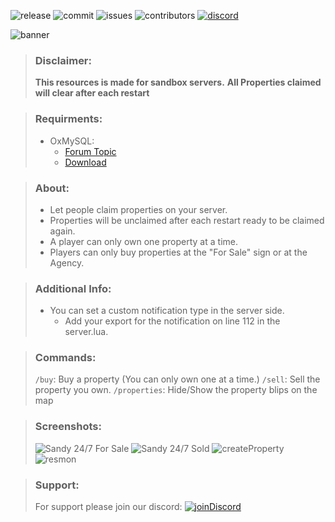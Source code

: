 ![release](https://img.shields.io/github/release/Prefech/Prefech_Properties.png)
![commit](https://img.shields.io/github/last-commit/Prefech/Prefech_Properties)
![issues](https://img.shields.io/github/issues/Prefech/Prefech_Properties.png)
![contributors](https://img.shields.io/github/contributors/Prefech/Prefech_Properties.png)
[![discord](https://discordapp.com/api/guilds/721339695199682611/widget.png)](https://discord.gg/prefech)

![banner](https://prefech.com/i/Prefech%20Properties.png)
> ### Disclaimer:
> **This resources is made for sandbox servers.**
> **All Properties claimed will clear after each restart**

> ### Requirments:
> - OxMySQL:
 >   - [Forum Topic](https://forum.cfx.re/t/standalone-oxmysql-lightweight-mysql-wrapper/4755120)
 >   - [Download](https://github.com/overextended/oxmysql/releases/latest)

> ### About:
> - Let people claim properties on your server.
> - Properties will be unclaimed after each restart ready to be claimed again.
> - A player can only own one property at a time.
> - Players can only buy properties at the "For Sale" sign or at the Agency.

> ### Additional Info:
> - You can set a custom notification type in the server side.
>   - Add your export for the notification on line 112 in the server.lua.

> ### Commands:
> `/buy`: Buy a property (You can only own one at a time.)
> `/sell`: Sell the property you own.
> `/properties`: Hide/Show the property blips on the map

> ### Screenshots:
> ![Sandy 24/7 For Sale](https://prefech.com/i/5af880b0-3e53-4bef-9d54-5ce35ddbc086)
> ![Sandy 24/7 Sold](https://prefech.com/i/770c7ff4-f43e-4f30-b0e7-942a126e2078)
> ![createProperty](https://prefech.com/i/16ef75b1-00a0-4dcb-b0f5-b60a16460d61.gif)
> ![resmon](https://prefech.com/i/6d7a90fe-82ae-4db1-aca2-20b1e2a393e7.png)

> ### Support:
> For support please join our discord:
> [![joinDiscord](https://discordapp.com/api/guilds/721339695199682611/widget.png)](https://discord.gg/prefech)